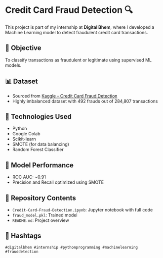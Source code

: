 # Credit Card Fraud Detection 🔍

This project is part of my internship at **Digital Bhem**, where I developed a Machine Learning model to detect fraudulent credit card transactions.

## 📌 Objective
To classify transactions as fraudulent or legitimate using supervised ML models.

## 📊 Dataset
- Sourced from [Kaggle - Credit Card Fraud Detection](https://www.kaggle.com/datasets/mlg-ulb/creditcardfraud)
- Highly imbalanced dataset with 492 frauds out of 284,807 transactions

## 🔧 Technologies Used
- Python
- Google Colab
- Scikit-learn
- SMOTE (for data balancing)
- Random Forest Classifier

## 🚀 Model Performance
- ROC AUC: ~0.91
- Precision and Recall optimized using SMOTE

## 📁 Repository Contents
- `Credit-Card-Fraud-Detection.ipynb`: Jupyter notebook with full code
- `fraud_model.pkl`: Trained model
- `README.md`: Project overview

## 📎 Hashtags
`#digitalbhem #internship #pythonprogramming #machinelearning #frauddetection`
